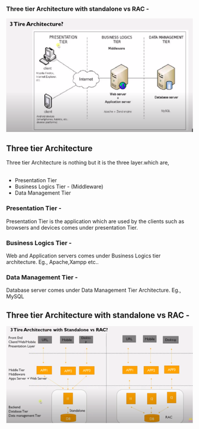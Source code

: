 ### Three tier Architecture with standalone vs RAC -
<img src="../img/three-tier-architecture.png">

## Three tier Architecture
Three tier Architecture is nothing but it is the three layer.which are,<br><br>

 * Presentation Tier
 * Business Logics Tier - (Middleware)
 * Data Management Tier
### Presentation Tier -
<p>Presentation Tier is the application which are used by the clients such as browsers and devices comes under presentation Tier.</p>

### Business Logics Tier -
<p>Web and Application servers comes under Business Logics tier architecture. Eg., Apache,Xampp etc..</p> 

### Data Management Tier -
<p>Database server comes under Data Management Tier Architecture. Eg., MySQL</p>

## Three tier Architecture with standalone vs RAC -
<img src="../img/TTA_SvsR.png">